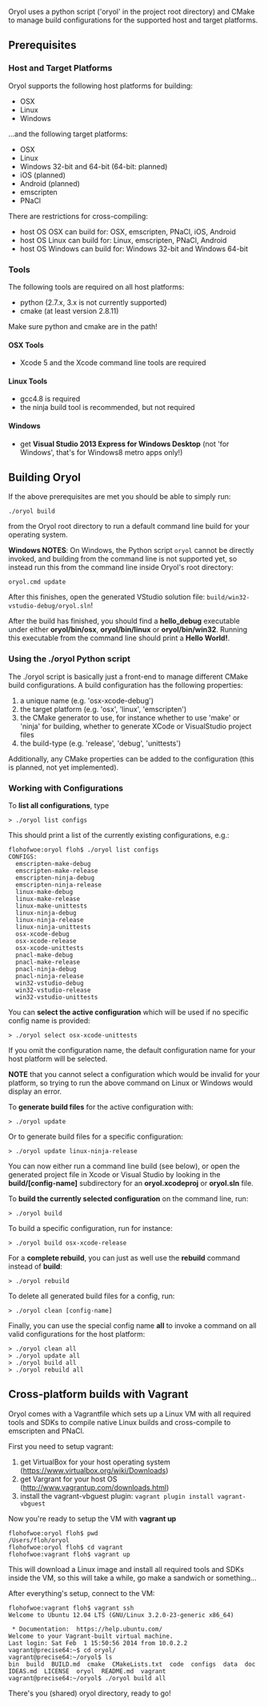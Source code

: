 Oryol uses a python script ('oryol' in the project root directory) and
CMake to manage build configurations for the supported host and target platforms.

## Prerequisites

### Host and Target Platforms

Oryol supports the following host platforms for building:

- OSX
- Linux
- Windows

...and the following target platforms:

- OSX
- Linux
- Windows 32-bit and 64-bit (64-bit: planned)
- iOS (planned)
- Android (planned)
- emscripten 
- PNaCl

There are restrictions for cross-compiling:

- host OS OSX can build for: OSX, emscripten, PNaCl, iOS, Android
- host OS Linux can build for: Linux, emscripten, PNaCl, Android
- host OS Windows can build for:  Windows 32-bit and Windows 64-bit

### Tools

The following tools are required on all host platforms:

- python (2.7.x, 3.x is not currently supported)
- cmake (at least version 2.8.11)

Make sure python and cmake are in the path!

#### OSX Tools

- Xcode 5 and the Xcode command line tools are required

#### Linux Tools

- gcc4.8 is required 
- the ninja build tool is recommended, but not required

#### Windows

- get **Visual Studio 2013 Express for Windows Desktop** (not 'for Windows', that's for Windows8 metro apps only!)

## Building Oryol

If the above prerequisites are met you should be able to simply run:

```
./oryol build
```

from the Oryol root directory to run a default command line build for your operating system.

**Windows NOTES**: 
On Windows, the Python script ```oryol``` cannot be directly invoked, and building from the command line
is not supported yet, so instead run this from the command line inside Oryol's root directory:
```
oryol.cmd update
```
After this finishes, open the generated VStudio solution file: ```build/win32-vstudio-debug/oryol.sln```!


After the build has finished, you should find a **hello_debug** executable under either
**oryol/bin/osx**, **oryol/bin/linux** or **oryol/bin/win32**. Running this
executable from the command line should print a **Hello World!**.

### Using the ./oryol Python script ###

The ./oryol script is basically just a front-end to manage different CMake build 
configurations. A build configuration has the following properties:

1. a unique name (e.g. 'osx-xcode-debug')
2. the target platform (e.g. 'osx', 'linux', 'emscripten')
3. the CMake generator to use, for instance whether to use 'make' or 'ninja' for building, whether to generate XCode or VisualStudio project files
4. the build-type (e.g. 'release', 'debug', 'unittests')

Additionally, any CMake properties can be added to the configuration (this is planned, not yet
implemented).


### Working with Configurations ###

To **list all configurations**, type 

```
> ./oryol list configs
```

This should print a list of the currently existing configurations, e.g.:

```
flohofwoe:oryol floh$ ./oryol list configs
CONFIGS:
  emscripten-make-debug
  emscripten-make-release
  emscripten-ninja-debug
  emscripten-ninja-release
  linux-make-debug
  linux-make-release
  linux-make-unittests
  linux-ninja-debug
  linux-ninja-release
  linux-ninja-unittests
  osx-xcode-debug
  osx-xcode-release
  osx-xcode-unittests
  pnacl-make-debug
  pnacl-make-release
  pnacl-ninja-debug
  pnacl-ninja-release
  win32-vstudio-debug
  win32-vstudio-release
  win32-vstudio-unittests
```

You can **select the active configuration** which will be used if no specific config name 
is provided:

```
> ./oryol select osx-xcode-unittests
```

If you omit the configuration name, the default configuration name for your host platform
will be selected. 

**NOTE** that you cannot select a configuration which would be invalid for your platform, so trying
to run the above command on Linux or Windows would display an error.

To **generate build files** for the active configuration with:

```
> ./oryol update
```

Or to generate build files for a specific configuration:

```
> ./oryol update linux-ninja-release
```

You can now either run a command line build (see below), or open the generated project file in Xcode or
Visual Studio by looking in the **build/[config-name]** subdirectory for an **oryol.xcodeproj**
or **oryol.sln** file.

To **build the currently selected configuration** on the command line, run:

```
> ./oryol build
```

To build a specific configuration, run for instance:

```
> ./oryol build osx-xcode-release
```

For a **complete rebuild**, you can just as well use the **rebuild** command instead of **build**:

```
> ./oryol rebuild
```

To delete all generated build files for a config, run:

```
> ./oryol clean [config-name]
```

Finally, you can use the special config name **all** to invoke a command on all valid 
configurations for the host platform:

```
> ./oryol clean all
> ./oryol update all
> ./oryol build all
> ./oryol rebuild all
```

## Cross-platform builds with Vagrant

Oryol comes with a Vagrantfile which sets up a Linux VM with all required tools and SDKs to compile
native Linux builds and cross-compile to emscripten and PNaCl.

First you need to setup vagrant:

1. get VirtualBox for your host operating system (https://www.virtualbox.org/wiki/Downloads)
2. get Vargrant for your host OS (http://www.vagrantup.com/downloads.html)
3. install the vagrant-vbguest plugin: ```vagrant plugin install vagrant-vbguest```

Now you're ready to setup the VM with **vagrant up**

```
flohofwoe:oryol floh$ pwd
/Users/floh/oryol
flohofwoe:oryol floh$ cd vagrant
flohofwoe:vagrant floh$ vagrant up
```

This will download a Linux image and install all required tools and SDKs inside the VM, so this will take a while, go make a sandwich or something...

After everything's setup, connect to the VM:

```
flohofwoe:vagrant floh$ vagrant ssh
Welcome to Ubuntu 12.04 LTS (GNU/Linux 3.2.0-23-generic x86_64)

 * Documentation:  https://help.ubuntu.com/
Welcome to your Vagrant-built virtual machine.
Last login: Sat Feb  1 15:50:56 2014 from 10.0.2.2
vagrant@precise64:~$ cd oryol/
vagrant@precise64:~/oryol$ ls
bin  build  BUILD.md  cmake  CMakeLists.txt  code  configs  data  doc  IDEAS.md  LICENSE  oryol  README.md  vagrant
vagrant@precise64:~/oryol$ ./oryol build all
```

There's you (shared) oryol directory, ready to go!
